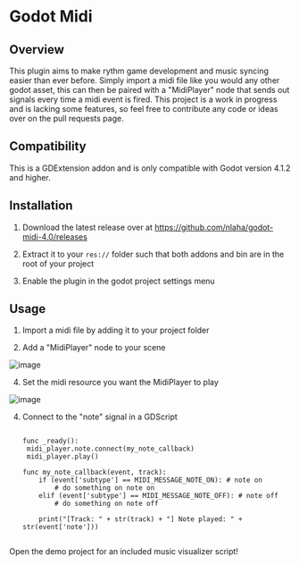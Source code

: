 # Godot Midi

## Overview

This plugin aims to make rythm game development and music syncing easier than ever before. Simply import a midi file like you would any other godot asset, this can then be paired with a "MidiPlayer" node that sends out signals every time a midi event is fired. This project is a work in progress and is lacking some features, so feel free to contribute any code or ideas over on the pull requests page.

## Compatibility

This is a GDExtension addon and is only compatible with Godot version 4.1.2 and higher.

## Installation

1. Download the latest release over at https://github.com/nlaha/godot-midi-4.0/releases

2. Extract it to your `res://` folder such that both addons and bin are in the root of your project

3. Enable the plugin in the godot project settings menu

## Usage

1. Import a midi file by adding it to your project folder

2. Add a "MidiPlayer" node to your scene

![image](https://github.com/nlaha/godot-midi-4.0/assets/10292944/30c15ea4-ae06-4baf-8248-c995b0a2dc2f)

4. Set the midi resource you want the MidiPlayer to play

![image](https://github.com/nlaha/godot-midi-4.0/assets/10292944/7e2e019e-290b-4580-b2ca-4506263f14c0)

4. Connect to the "note" signal in a GDScript

   ```gdscript

   func _ready():
    midi_player.note.connect(my_note_callback)
    midi_player.play()

   func my_note_callback(event, track):
       if (event['subtype'] == MIDI_MESSAGE_NOTE_ON): # note on
           # do something on note on
       elif (event['subtype'] == MIDI_MESSAGE_NOTE_OFF): # note off
           # do something on note off

       print("[Track: " + str(track) + "] Note played: " + str(event['note']))


   ```

Open the demo project for an included music visualizer script!
